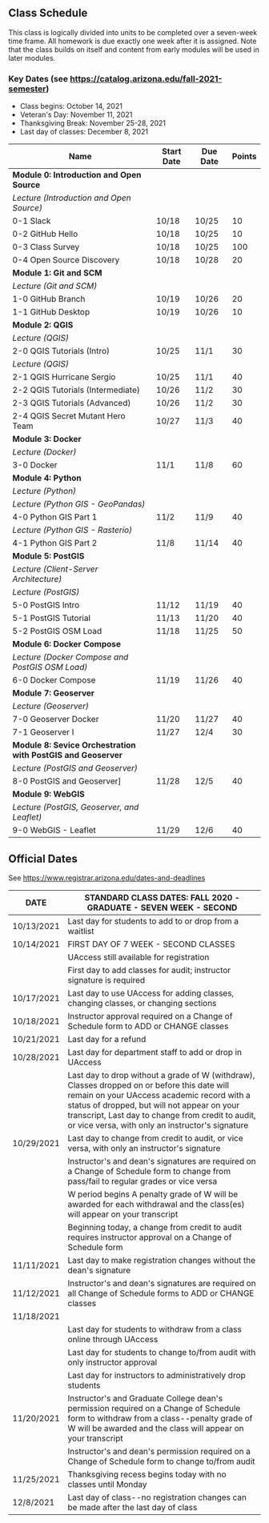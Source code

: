 
## Class Schedule

This class is logically divided into units to be completed over a seven-week time frame. All homework is due exactly one week after it is assigned. Note that the class builds on itself and content from early modules will be used in later modules.

### Key Dates (see https://catalog.arizona.edu/fall-2021-semester)
- Class begins: October 14, 2021
- Veteran's Day: November 11, 2021
- Thanksgiving Break: November 25-28, 2021
- Last day of classes:  December 8, 2021

|  **Name** | **Start Date** | **Due Date** | **Points** |
| --- | --- | --- | --- |
|  **Module 0: Introduction and Open Source** |  |  |  |
|  _Lecture (Introduction and Open Source)_ |  |  |  |
|  0-1 Slack | 10/18 | 10/25 | 10 |
|  0-2 GitHub Hello | 10/18 | 10/25 | 10 |
|  0-3 Class Survey | 10/18 | 10/25 | 100 |
|  0-4 Open Source Discovery | 10/18 | 10/28 | 20 |
|  **Module 1: Git and SCM** |  |  |  |
|  _Lecture (Git and SCM)_ |  |  |  |
|  1-0 GitHub Branch | 10/19 | 10/26 | 20 |
|  1-1 GitHub Desktop | 10/19 | 10/26 | 10 |
|  **Module 2: QGIS** |  |  |  |
|  _Lecture (QGIS)_ |  |  |  |
|  2-0 QGIS Tutorials (Intro) | 10/25 | 11/1 | 30 |
|  _Lecture (QGIS)_ |  |  |  |
|  2-1 QGIS Hurricane Sergio | 10/25 | 11/1 | 40 |
|  2-2 QGIS Tutorials (Intermediate) | 10/26 | 11/2 | 30 |
|  2-3 QGIS Tutorials (Advanced) | 10/26 | 11/2 | 30 |
|  2-4 QGIS Secret Mutant Hero Team | 10/27 | 11/3 | 40 |
|  **Module 3: Docker** |  |  |  |
|  _Lecture (Docker)_ |  |  |  |
|  3-0 Docker | 11/1 | 11/8 | 60 |
|  **Module 4: Python** |  |  |  |
|  _Lecture (Python)_ |  |  |  |
|  _Lecture (Python GIS - GeoPandas)_ |  |  |  |
|  4-0 Python GIS Part 1 | 11/2 | 11/9 | 40 |
|  _Lecture (Python GIS - Rasterio)_ |  |  |  |
|  4-1 Python GIS Part 2 | 11/8 | 11/14 | 40 |
|  **Module 5: PostGIS** |  |  |  |
|  _Lecture (Client-Server Architecture)_ |  |  |  |
|  _Lecture (PostGIS)_ |  |  |  |
|  5-0 PostGIS Intro | 11/12 | 11/19 | 40 |
|  5-1 PostGIS Tutorial | 11/13 | 11/20 | 40 |
|  5-2 PostGIS OSM Load | 11/18 | 11/25 | 50 |
|  **Module 6: Docker Compose** |  |  |  |
|  _Lecture (Docker Compose and PostGIS OSM Load)_ |  |  |  |
|  6-0 Docker Compose | 11/19 | 11/26 | 40 |
|  **Module 7: Geoserver** |  |  |  |
|  _Lecture (Geoserver)_ |  |  |  |
|  7-0 Geoserver Docker | 11/20 | 11/27 | 40 |
|  7-1 Geoserver I | 11/27 | 12/4 | 30 |
|  **Module 8: Sevice Orchestration with PostGIS and Geoserver** |  |  |  |
|  _Lecture (PostGIS and Geoserver)_ |  |  |  |
|  8-0 PostGIS and Geoserver] | 11/28 | 12/5 | 40 |
|  **Module 9: WebGIS** |  |  |  |
|  _Lecture (PostGIS, Geoserver, and Leaflet)_ |  |  |  |
|  9-0 WebGIS - Leaflet | 11/29 | 12/6 | 40 |

## Official Dates
See https://www.registrar.arizona.edu/dates-and-deadlines

|  DATE | STANDARD CLASS DATES: FALL 2020 - GRADUATE - SEVEN WEEK - SECOND |
| --- | --- |
|  10/13/2021 | Last day for students to add to or drop from a waitlist |
|  10/14/2021 | FIRST DAY OF 7 WEEK - SECOND CLASSES |
|  | UAccess still available for registration |
|  | First day to add classes for audit; instructor signature is required |
|  10/17/2021 | Last day to use UAccess for adding classes, changing classes, or changing sections |
|  10/18/2021 | Instructor approval required on a Change of Schedule form to ADD or CHANGE classes |
|  10/21/2021 | Last day for a refund |
|  10/28/2021 | Last day for department staff to add or drop in UAccess |
|  | Last day to drop without a grade of W (withdraw),  Classes dropped on or before this date will remain on your UAccess academic record with a status of dropped, but will not appear on your transcript, Last day to change from credit to audit, or vice versa, with only an instructor's signature |
|  10/29/2021 | Last day to change from credit to audit, or vice versa, with only an instructor's signature |
|  | Instructor's and dean's signatures are required on a Change of Schedule form to change from pass/fail to regular grades or vice versa |
|  | W period begins A penalty grade of W will be awarded for each withdrawal and the class(es) will appear on your transcript |
|  | Beginning today, a change from credit to audit requires instructor approval on a Change of Schedule form |
|  11/11/2021| Last day to make registration changes without the dean's signature |
|  11/12/2021 | Instructor's and dean's signatures are required on all Change of Schedule forms to ADD or CHANGE classes |
|  11/18/2021 |  |
|  | Last day for students to withdraw from a class online through UAccess |
|  | Last day for students to change to/from audit with only instructor approval |
|  | Last day for instructors to administratively drop students |
|  11/20/2021 | Instructor's and Graduate College dean's permission required on a Change of Schedule form to withdraw from a class--penalty grade of W will be awarded and the class will appear on your transcript |
|  | Instructor's and dean's permission required on a Change of Schedule form to change to/from audit |
|  11/25/2021| Thanksgiving recess begins today with no classes until Monday |
|  12/8/2021| Last day of class--no registration changes can be made after the last day of class |
